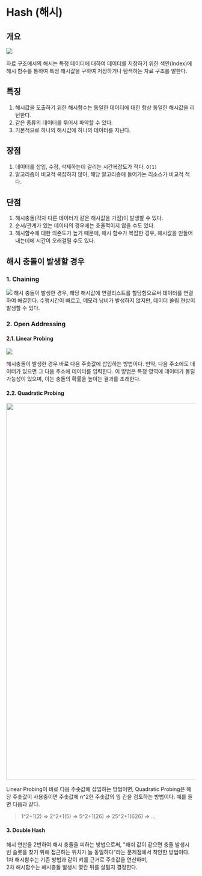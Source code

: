 # Hash (해시)

## 개요
<img src="https://upload.wikimedia.org/wikipedia/commons/thumb/5/58/Hash_table_4_1_1_0_0_1_0_LL.svg/240px-Hash_table_4_1_1_0_0_1_0_LL.svg.png">  

자료 구조에서의 해시는 특정 데이터에 대하여 데이터를 저장하기 위한 색인(Index)에 해시 함수를 통하여 특정 해시값을 구하여 저장하거나 탐색하는 자료 구조를 말한다.

## 특징
1. 해시값을 도출하기 위한 해시함수는 동일한 데이터에 대한 항상 동일한 해시값을 리턴한다.
2. 같은 종류의 데이터를 묶어서 파악할 수 있다.
3. 기본적으로 하나의 해시값에 하나의 데이터를 지닌다.

## 장점
1. 데이터를 삽입, 수정, 삭제하는데 걸리는 시간복잡도가 적다. `O(1)`
2. 알고리즘이 비교적 복잡하지 않아, 해당 알고리즘에 들어가는 리소스가 비교적 적다.

## 단점
1. 해시충돌(각자 다른 데이터가 같은 해시값을 가짐)이 발생할 수 있다.
2. 순서/관계가 있는 데이터의 경우에는 효율적이지 않을 수도 있다.
3. 해시함수에 대한 의존도가 높기 때문에, 해시 함수가 복잡한 경우, 해시값을 만들어내는데에 시간이 오래걸릴 수도 있다.

## 해시 충돌이 발생할 경우
### 1. Chaining
<img src="https://img1.daumcdn.net/thumb/R1280x0/?scode=mtistory2&fname=https%3A%2F%2Fblog.kakaocdn.net%2Fdn%2FnMfgg%2FbtqS1WyRuWI%2F32LmJGOvrT9YTndHMvYW50%2Fimg.png">
해시 충돌이 발생한 경우, 해당 해시값에 연결리스트를 할당함으로써 데이터를 연결하여 해결한다. 수행시간이 빠르고, 메모리 낭비가 발생하지 않지만, 데이터 쏠림 현상이 발생할 수 있다.

### 2. Open Addressing
#### 2.1. Linear Probing
<img src="https://upload.wikimedia.org/wikipedia/commons/thumb/9/90/HASHTB12.svg/362px-HASHTB12.svg.png">

해시충돌이 발생한 경우 바로 다음 주솟값에 삽입하는 방법이다. 만약, 다음 주소에도 데이터가 있으면 그 다음 주소에 데이터를 입력한다.
이 방법은 특정 영역에 데이터가 몰릴 가능성이 있으며, 이는 충돌의 확률을 높이는 결과를 초래한다.

#### 2.2. Quadratic Probing
<img src="https://www.codingeek.com/wp-content/uploads/2017/07/linear-and-quadratic-probing-300x173.png" width=1000px>

Linear Probing이 바로 다음 주솟값에 삽입하는 방법이면, Quadratic Probing은 해당 주솟값이 사용중이면 주솟값에 n^2한 주솟값의 옆 칸을 검토하는 방법이다. 예를 들면 다음과 같다.
> 1^2+1(2) => 2^2+1(5) => 5^2+1(26) => 25^2+1(626) => ...  

#### 3. Double Hash
해시 연산을 2번하여 해시 충돌을 피하는 방법으로써, "해쉬 값이 같으면 충돌 발생시 빈 슬롯을 찾기 위해 접근하는 위치가 늘 동일하다"라는 문제점에서 착안한 방법이다.  
1차 해시함수는 기존 방법과 같이 키를 근거로 주솟값을 연산하며,  
2차 해시함수는 해시충돌 발생시 몇칸 뒤를 살필지 결정한다.
